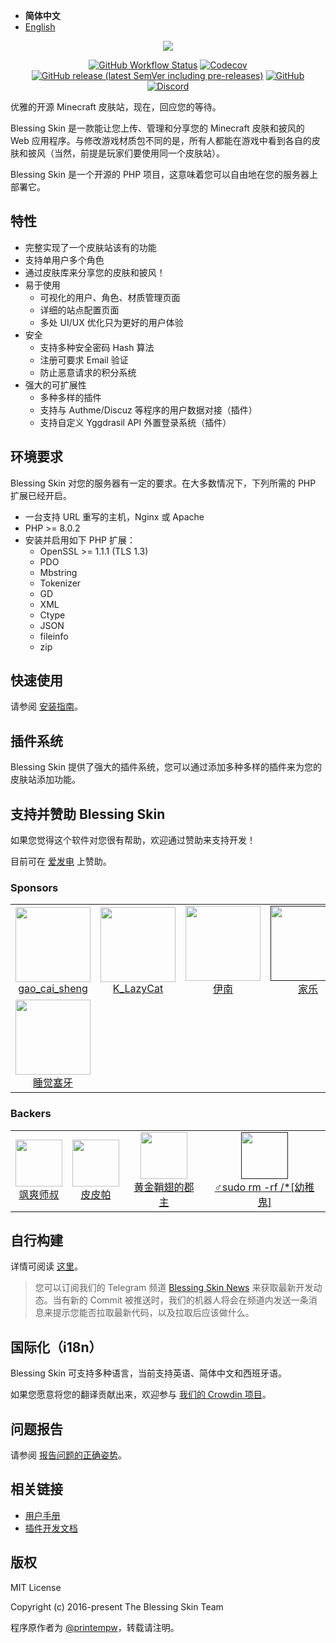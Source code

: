 - **简体中文**
- [English](./README.md)

<p align="center"><img src="https://media.githubusercontent.com/media/bs-community/logo/main/logo.png"></p>

<p align="center">
<a href="https://github.com/bs-community/blessing-skin-server/actions"><img alt="GitHub Workflow Status" src="https://img.shields.io/github/workflow/status/bs-community/blessing-skin-server/CI?style=flat-square"></a>
<a href="https://codecov.io/gh/bs-community/blessing-skin-server"><img alt="Codecov" src="https://img.shields.io/codecov/c/github/bs-community/blessing-skin-server?style=flat-square"></a>
<a href="https://github.com/bs-community/blessing-skin-server/releases"><img alt="GitHub release (latest SemVer including pre-releases)" src="https://img.shields.io/github/v/release/bs-community/blessing-skin-server?include_prereleases&style=flat-square"></a>
<a href="https://github.com/bs-community/blessing-skin-server/blob/master/LICENSE"><img alt="GitHub" src="https://img.shields.io/github/license/bs-community/blessing-skin-server?style=flat-square"></a>
<a href="https://discord.com/invite/QAsyEyt"><img alt="Discord" src="https://discord.com/api/guilds/761226550921658380/widget.png"></a>
</p>

优雅的开源 Minecraft 皮肤站，现在，回应您的等待。

Blessing Skin 是一款能让您上传、管理和分享您的 Minecraft 皮肤和披风的 Web 应用程序。与修改游戏材质包不同的是，所有人都能在游戏中看到各自的皮肤和披风（当然，前提是玩家们要使用同一个皮肤站）。

Blessing Skin 是一个开源的 PHP 项目，这意味着您可以自由地在您的服务器上部署它。

## 特性

- 完整实现了一个皮肤站该有的功能
- 支持单用户多个角色
- 通过皮肤库来分享您的皮肤和披风！
- 易于使用
  - 可视化的用户、角色、材质管理页面
  - 详细的站点配置页面
  - 多处 UI/UX 优化只为更好的用户体验
- 安全
  - 支持多种安全密码 Hash 算法
  - 注册可要求 Email 验证
  - 防止恶意请求的积分系统
- 强大的可扩展性
  - 多种多样的插件
  - 支持与 Authme/Discuz 等程序的用户数据对接（插件）
  - 支持自定义 Yggdrasil API 外置登录系统（插件）

## 环境要求

Blessing Skin 对您的服务器有一定的要求。在大多数情况下，下列所需的 PHP 扩展已经开启。

- 一台支持 URL 重写的主机，Nginx 或 Apache
- PHP >= 8.0.2
- 安装并启用如下 PHP 扩展：
  - OpenSSL >= 1.1.1 (TLS 1.3)
  - PDO
  - Mbstring
  - Tokenizer
  - GD
  - XML
  - Ctype
  - JSON
  - fileinfo
  - zip

## 快速使用

请参阅 [安装指南](https://blessing.netlify.app/setup.html)。

## 插件系统

Blessing Skin 提供了强大的插件系统，您可以通过添加多种多样的插件来为您的皮肤站添加功能。

## 支持并赞助 Blessing Skin

如果您觉得这个软件对您很有帮助，欢迎通过赞助来支持开发！

目前可在 [爱发电](https://afdian.net/@blessing-skin) 上赞助。

### Sponsors

<table>
  <tbody>
    <tr>
      <td align=center>
        <a href="https://afdian.net/@gao_cai_sheng">
          <img src="https://pic1.afdiancdn.com/user/2aac23481b1b11ea9f6e52540025c377/avatar/96a8b23d98cbac5aa36601db15a27e5e_w512_h512_s234.jpg" width="120" height="120">
          <br>
          gao_cai_sheng
        </a>
      </td>
      <td align=center>
        <a href="https://afdian.net/@LD_fantasy">
          <img src="https://pic1.afdiancdn.com/user/9bed7bb454f011eb821652540025c377/avatar/cb679e3eac693e0eea2eac527c7954e0_w700_h1307_s137.jpg" width="120" height="120">
          <br>
          K_LazyCat
        </a>
      </td>
      <td align=center>
        <a href="https://afdian.net/@nmzy2018">
          <img src="https://pic1.afdiancdn.com/user/a66f79d2f5a311e9af4e52540025c377/avatar/98682fb3c5914a39c8986bb1e97b5501_w512_h512_s248.jpg" width="120" height="120">
          <br>
          伊南
        </a>
      </td>
      <td align=center>
        <a href="">
          <img src="https://pic1.afdiancdn.com/default/avatar/avatar-blue.png" width="120" height="120">
          <br>
          家乐
        </a>
      </td>
      <td align=center>
        <a href="https://afdian.net/@oar-01">
          <img src="https://pic1.afdiancdn.com/user/e391f6ccdfa911ebb0e352540025c377/avatar/74da4afa92fa2666c306d43ab7a8804b_w1920_h1080_s338.jpg" width="120" height="120">
          <br>
          黄金鞘翅的郡主
        </a>
      </td>
      </tr>
    <tr>
      <td align=center>
        <a href="https://www.bilibili.plus/caucmc1.orz">
          <img src="https://pic1.afdiancdn.com/user/edde2efc879611e889f552540025c377/avatar/d6a712efd6560b28989ac33f99c8915d_w473_h454_s24.jpg" width="120" height="120">
          <br>
          睡觉塞牙
        </a>
      </td>
      </tr>
    </tbody>
</table>

### Backers

<table>
  <tbody>
    <tr>
      <td align=center>
        <a href="https://afdian.net/@ValiantShishu976400">
          <img src="https://pic1.afdiancdn.com/user/178a08963a5e11e9addd52540025c377/avatar/ece9f089aaf2c2f83204a8de11697caf_w350_h350_s16.jpg" width="75" height="75">
          <br>
          飒爽师叔
        </a>
      </td>
      <td align=center>
        <a href="https://afdian.net/@PAKingdom">
          <img src="https://pic1.afdiancdn.com/user/18ad3338e58a11e9b29352540025c377/avatar/1e8b6476b589ddac545ac1ce13166e59_w584_h797_s59.jpg" width="75" height="75">
          <br>
          皮皮帕
        </a>
      </td>
      <td align=center>
        <a href="https://afdian.net/@oar-01">
          <img src="https://pic1.afdiancdn.com/user/e391f6ccdfa911ebb0e352540025c377/avatar/74da4afa92fa2666c306d43ab7a8804b_w1920_h1080_s338.jpg" width="75" height="75">
          <br>
          黄金鞘翅的郡主
        </a>
      </td>
      <td align=center>
        <a href="">
          <img src="https://pic1.afdiancdn.com/user/fc143860efa111ebb3e552540025c377/avatar/6e1d0f3f6ffb80b89b44269f59aa775f_w1080_h1080_s107.jpg" width="75" height="75">
          <br>
          ♂sudo rm -rf /*[幼稚鬼]
        </a>
      </td>
      </tr>
    </tbody>
</table>

## 自行构建

详情可阅读 [这里](https://blessing.netlify.com/build.html)。

> 您可以订阅我们的 Telegram 频道 [Blessing Skin News](https://t.me/blessing_skin_news) 来获取最新开发动态。当有新的 Commit 被推送时，我们的机器人将会在频道内发送一条消息来提示您能否拉取最新代码，以及拉取后应该做什么。

## 国际化（i18n）

Blessing Skin 可支持多种语言，当前支持英语、简体中文和西班牙语。

如果您愿意将您的翻译贡献出来，欢迎参与 [我们的 Crowdin 项目](https://crowdin.com/project/blessing-skin)。

## 问题报告

请参阅 [报告问题的正确姿势](https://blessing.netlify.com/report.html)。

## 相关链接

- [用户手册](https://blessing.netlify.app/)
- [插件开发文档](https://bs-plugin.netlify.app/)

## 版权

MIT License

Copyright (c) 2016-present The Blessing Skin Team

程序原作者为 [@printempw](https://printempw.github.io/)，转载请注明。
